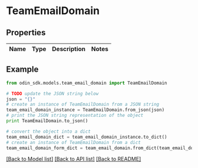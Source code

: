 # TeamEmailDomain


## Properties

Name | Type | Description | Notes
------------ | ------------- | ------------- | -------------

## Example

```python
from odin_sdk.models.team_email_domain import TeamEmailDomain

# TODO update the JSON string below
json = "{}"
# create an instance of TeamEmailDomain from a JSON string
team_email_domain_instance = TeamEmailDomain.from_json(json)
# print the JSON string representation of the object
print TeamEmailDomain.to_json()

# convert the object into a dict
team_email_domain_dict = team_email_domain_instance.to_dict()
# create an instance of TeamEmailDomain from a dict
team_email_domain_form_dict = team_email_domain.from_dict(team_email_domain_dict)
```
[[Back to Model list]](../README.md#documentation-for-models) [[Back to API list]](../README.md#documentation-for-api-endpoints) [[Back to README]](../README.md)


